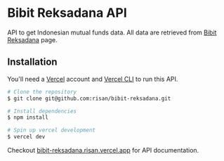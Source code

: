 # Bibit Reksadana API

API to get Indonesian mutual funds data. All data are retrieved from [Bibit Reksadana](https://bibit.id/reksadana.html) page.

## Installation

You'll need a [Vercel](https://vercel.com/home) account and [Vercel CLI](https://vercel.com/download) to run this API.

```bash
# Clone the repository
$ git clone git@github.com:risan/bibit-reksadana.git

# Install dependencies
$ npm install

# Spin up vercel development
$ vercel dev
```

Checkout [bibit-reksadana.risan.vercel.app](https://bibit-reksadana.risan.vercel.app/) for API documentation.